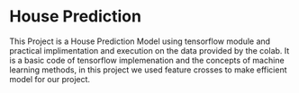 # House Prediction 
This Project is a House Prediction Model using tensorflow module and practical implimentation and execution on the data provided by the colab. It is a basic code of tensorflow implemenation and the concepts of machine learning methods, in this project we used feature crosses to make efficient model for our project.
